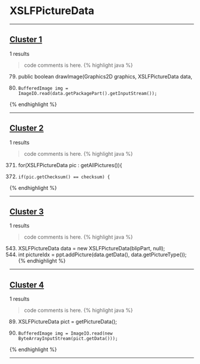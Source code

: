 # XSLFPictureData

***

## [Cluster 1](./1)
1 results
> code comments is here.
{% highlight java %}
79. public boolean drawImage(Graphics2D graphics, XSLFPictureData data,
82.     BufferedImage img = ImageIO.read(data.getPackagePart().getInputStream());
{% endhighlight %}

***

## [Cluster 2](./2)
1 results
> code comments is here.
{% highlight java %}
371. for(XSLFPictureData pic : getAllPictures()){
372.     if(pic.getChecksum() == checksum) {
{% endhighlight %}

***

## [Cluster 3](./3)
1 results
> code comments is here.
{% highlight java %}
543. XSLFPictureData data = new XSLFPictureData(blipPart, null);
546. int pictureIdx = ppt.addPicture(data.getData(), data.getPictureType());
{% endhighlight %}

***

## [Cluster 4](./4)
1 results
> code comments is here.
{% highlight java %}
89. XSLFPictureData pict = getPictureData();
92.     BufferedImage img = ImageIO.read(new ByteArrayInputStream(pict.getData()));
{% endhighlight %}

***

